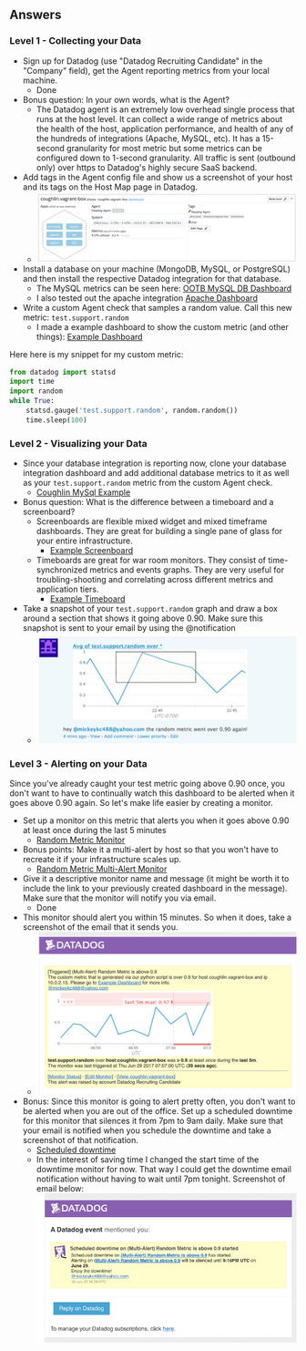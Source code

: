## Answers

### Level 1 - Collecting your Data

* Sign up for Datadog (use "Datadog Recruiting Candidate" in the "Company" field), get the Agent reporting metrics from your local machine.
  * Done
* Bonus question: In your own words, what is the Agent?
  * The Datadog agent is an extremely low overhead single process that runs at the host level. It can collect a wide range of metrics about the health of the host, application performance, and health of any of the hundreds of integrations (Apache, MySQL, etc). It has a 15-second granularity for most metric but some metrics can be configured down to 1-second granularity. All traffic is sent (outbound only) over https to Datadog's highly secure SaaS backend.
* Add tags in the Agent config file and show us a screenshot of your host and its tags on the Host Map page in Datadog.
  * ![My Host with Tags](images/hostAndTags.png "My Host with Tags")
* Install a database on your machine (MongoDB, MySQL, or PostgreSQL) and then install the respective Datadog integration for that database.
  * The MySQL metrics can be seen here: [OOTB MySQL DB Dashboard](https://app.datadoghq.com/dash/integration/custom%3Amysql?live=true&page=0&is_auto=false&from_ts=1498715373838&to_ts=1498718973838&tile_size=m)
  * I also tested out the apache integration [Apache Dashboard](https://app.datadoghq.com/screen/integration/apache)
* Write a custom Agent check that samples a random value. Call this new metric: `test.support.random`
  * I made a example dashboard to show the custom metric (and other things): [Example Dashboard](https://p.datadoghq.com/sb/d5cc72308-a138052e21)

Here here is my snippet for my custom metric:

```python
from datadog import statsd
import time
import random
while True:
    statsd.gauge('test.support.random', random.random())
    time.sleep(100)
```

### Level 2 - Visualizing your Data

* Since your database integration is reporting now, clone your database integration dashboard and add additional database metrics to it as well as your `test.support.random` metric from the custom Agent check.
  * [Coughlin MySql Example](https://app.datadoghq.com/dash/313411/coughlin-mysql-example?live=true&page=0&is_auto=false&from_ts=1498748446133&to_ts=1498752046133&tile_size=m&tpl_var_scope=env%3Aprod&fullscreen=false)
* Bonus question: What is the difference between a timeboard and a screenboard?
  * Screenboards are flexible mixed widget and mixed timeframe dashboards. They are great for building a single pane of glass for your entire infrastructure.
    * [Example Screenboard](https://app.datadoghq.com/screen/199043/example-dashboard)
  * Timeboards are great for war room monitors. They consist of time-synchronized metrics and events graphs. They are very useful for troubling-shooting and correlating across different metrics and application tiers.
    * [Example Timeboard](https://app.datadoghq.com/dash/313411/coughlin-mysql-example?live=true&page=0&is_auto=false&from_ts=1498748556370&to_ts=1498752156370&tile_size=m)
* Take a snapshot of your `test.support.random` graph and draw a box around a section that shows it going above 0.90. Make sure this snapshot is sent to your email by using the @notification
  * ![Random Number Above 0.9](images/randAbove9.png "Random Number Above 0.9")

### Level 3 - Alerting on your Data

Since you've already caught your test metric going above 0.90 once, you don't want to have to continually watch this dashboard to be alerted when it goes above 0.90 again.  So let's make life easier by creating a monitor.  
* Set up a monitor on this metric that alerts you when it goes above 0.90 at least once during the last 5 minutes
  * [Random Metric Monitor](https://app.datadoghq.com/monitors#2303675?group=all&live=1h)
* Bonus points:  Make it a multi-alert by host so that you won't have to recreate it if your infrastructure scales up.
  * [Random Metric Multi-Alert Monitor](https://app.datadoghq.com/monitors#2303691/edit)
* Give it a descriptive monitor name and message (it might be worth it to include the link to your previously created dashboard in the message).  Make sure that the monitor will notify you via email.
  * Done
* This monitor should alert you within 15 minutes. So when it does, take a screenshot of the email that it sends you.
  * ![Alert](images/alert.png "alert")
* Bonus: Since this monitor is going to alert pretty often, you don't want to be alerted when you are out of the office. Set up a scheduled downtime for this monitor that silences it from 7pm to 9am daily. Make sure that your email is notified when you schedule the downtime and take a screenshot of that notification.
  * [Scheduled downtime](https://app.datadoghq.com/monitors#downtime?id=234185877)
  * In the interest of saving time I changed the start time of the downtime monitor for now. That way I could get the downtime email notification without having to wait until 7pm tonight. Screenshot of email below:
  ![downtime](images/downtime.png "downtime")
